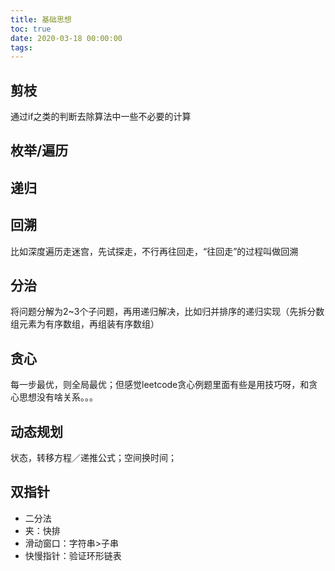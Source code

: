 ```yaml
---
title: 基础思想
toc: true
date: 2020-03-18 00:00:00
tags:
---
```


## 剪枝
通过if之类的判断去除算法中一些不必要的计算

## 枚举/遍历

## 递归

## 回溯
比如深度遍历走迷宫，先试探走，不行再往回走，“往回走”的过程叫做回溯

## 分治
将问题分解为2~3个子问题，再用递归解决，比如归并排序的递归实现（先拆分数组元素为有序数组，再组装有序数组）

## 贪心
每一步最优，则全局最优；但感觉leetcode贪心例题里面有些是用技巧呀，和贪心思想没有啥关系。。。

## 动态规划
状态，转移方程／递推公式；空间换时间；

## 双指针
* 二分法
* 夹：快排
* 滑动窗口：字符串>子串
* 快慢指针：验证环形链表

